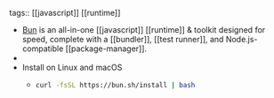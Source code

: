 tags:: [[javascript]] [[runtime]]

- [Bun](https://bun.sh/) is an all-in-one [[javascript]] [[runtime]] & toolkit designed for speed, complete with a [[bundler]], [[test runner]], and Node.js-compatible [[package-manager]].
-
- Install on Linux and macOS
	- ```bash
	  curl -fsSL https://bun.sh/install | bash
	  ```